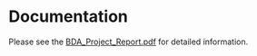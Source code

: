 # Documentation

Please see the [BDA_Project_Report.pdf](./BDA_Project_Report.pdf) for detailed information.
